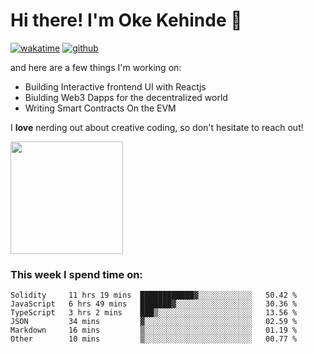 # Hi there! I'm Oke Kehinde :cowboy_hat_face:

[![wakatime](https://wakatime.com/badge/user/5f3f42a0-7b4f-4c4b-b2da-012c5ac2fa62.svg)](https://wakatime.com/@5f3f42a0-7b4f-4c4b-b2da-012c5ac2fa62)
[![github](https://img.shields.io/github/followers/okeken?logo=github&style=plastic)](https://github.com/okeken?tab=followers)

and here are a few things I'm working on:

- Building Interactive frontend UI with Reactjs
- Biulding Web3 Dapps for the decentralized world
- Writing Smart Contracts On the EVM

I **love** nerding out about creative coding, so don't hesitate to reach out!


<img height="180em" src="https://github-readme-stats.vercel.app/api?username=okeken&show_icons=true&hide_border=true&&count_private=true&include_all_commits=true" />

### This week I spend time on:

<!--START_SECTION:waka-->

```text
Solidity     11 hrs 19 mins  ████████████▓░░░░░░░░░░░░   50.42 %
JavaScript   6 hrs 49 mins   ███████▓░░░░░░░░░░░░░░░░░   30.36 %
TypeScript   3 hrs 2 mins    ███▒░░░░░░░░░░░░░░░░░░░░░   13.56 %
JSON         34 mins         ▓░░░░░░░░░░░░░░░░░░░░░░░░   02.59 %
Markdown     16 mins         ▒░░░░░░░░░░░░░░░░░░░░░░░░   01.19 %
Other        10 mins         ▒░░░░░░░░░░░░░░░░░░░░░░░░   00.77 %
```

<!--END_SECTION:waka-->
